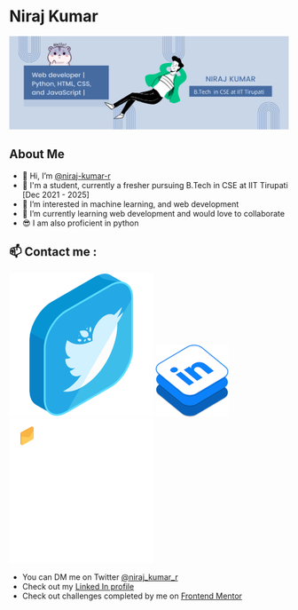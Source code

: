 # Niraj Kumar

![Intro Banner](Hi.png)

## About Me

-   👋 Hi, I’m [@niraj-kumar-r](https://github.com/niraj-kumar-r)
-   👨 I'm a student, currently a fresher pursuing B.Tech in CSE at IIT Tirupati [Dec 2021 - 2025]
-   👀 I’m interested in machine learning, and web development
-   🌱 I’m currently learning web development and would love to collaborate
-   😎 I am also proficient in python

## 📫 Contact me :

[![Twitter svg](twitter.svg)](https://twitter.com/niraj_kumar_r) [![linked in logo](scaledlinkedInIsometric.png)](https://www.linkedin.com/in/niraj-kumar-5323b0227/) <a href="mailto:nirajk23523@gmail.com"><img src="mail.svg"></a>

-   You can DM me on Twitter [@niraj_kumar_r](https://twitter.com/niraj_kumar_r)
-   Check out my [Linked In profile](https://www.linkedin.com/in/niraj-kumar-5323b0227/)
-   Check out challenges completed by me on [Frontend Mentor](https://www.frontendmentor.io/profile/niraj-kumar-r)

<!---
niraj-kumar-r/niraj-kumar-r is a ✨ special ✨ repository because its `README.md` (this file) appears on your GitHub profile.
You can click the Preview link to take a look at your changes.
--->
